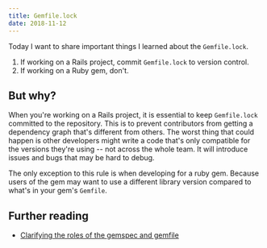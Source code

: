 ```yaml
---
title: Gemfile.lock
date: 2018-11-12
---
```


Today I want to share important things I learned about the `Gemfile.lock`.

1. If working on a Rails project, commit `Gemfile.lock` to version control.
2. If working on a Ruby gem, don't.

## But why?

When you're working on a Rails project, it is essential to keep `Gemfile.lock`
committed to the repository. This is to prevent contributors from getting a
dependency graph that's different from others. The worst thing that could happen
is other developers might write a code that's only compatible for the versions
they're using -- not across the whole team. It will introduce issues and bugs
that may be hard to debug.

The only exception to this rule is when developing for a ruby gem. Because users
of the gem may want to use a different library version compared to what's in your
gem's `Gemfile`.

## Further reading
- [Clarifying the roles of the gemspec and gemfile](https://yehudakatz.com/2010/12/16/clarifying-the-roles-of-the-gemspec-and-gemfile/)
